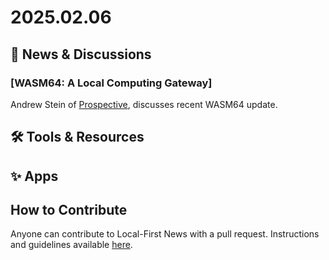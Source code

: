 # 2025.02.06

## 📰 News & Discussions

### [WASM64: A Local Computing Gateway]
Andrew Stein of [Prospective](https://prospective.co), discusses recent WASM64 update.



## 🛠️ Tools & Resources




## ✨ Apps




## How to Contribute
Anyone can contribute to Local-First News with a pull request. Instructions and guidelines available [here](https://github.com/localfirstnews/localfirstnews).
